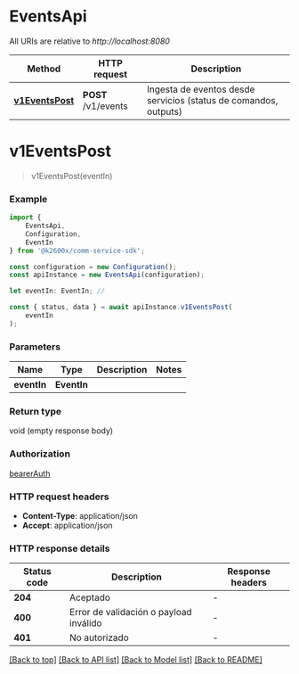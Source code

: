 # EventsApi

All URIs are relative to *http://localhost:8080*

|Method | HTTP request | Description|
|------------- | ------------- | -------------|
|[**v1EventsPost**](#v1eventspost) | **POST** /v1/events | Ingesta de eventos desde servicios (status de comandos, outputs)|

# **v1EventsPost**
> v1EventsPost(eventIn)


### Example

```typescript
import {
    EventsApi,
    Configuration,
    EventIn
} from '@k2600x/comm-service-sdk';

const configuration = new Configuration();
const apiInstance = new EventsApi(configuration);

let eventIn: EventIn; //

const { status, data } = await apiInstance.v1EventsPost(
    eventIn
);
```

### Parameters

|Name | Type | Description  | Notes|
|------------- | ------------- | ------------- | -------------|
| **eventIn** | **EventIn**|  | |


### Return type

void (empty response body)

### Authorization

[bearerAuth](../README.md#bearerAuth)

### HTTP request headers

 - **Content-Type**: application/json
 - **Accept**: application/json


### HTTP response details
| Status code | Description | Response headers |
|-------------|-------------|------------------|
|**204** | Aceptado |  -  |
|**400** | Error de validación o payload inválido |  -  |
|**401** | No autorizado |  -  |

[[Back to top]](#) [[Back to API list]](../README.md#documentation-for-api-endpoints) [[Back to Model list]](../README.md#documentation-for-models) [[Back to README]](../README.md)

